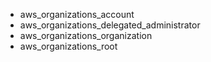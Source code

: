 - aws_organizations_account
- aws_organizations_delegated_administrator
- aws_organizations_organization
- aws_organizations_root

